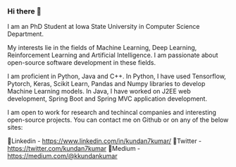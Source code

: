 ### Hi there 👋

<!--
**kundan7kumar/kundan7kumar** is a ✨ _special_ ✨ repository because its `README.md` (this file) appears on your GitHub profile.

Here are some ideas to get you started:

- 🔭 I’m currently working on ...
- 🌱 I’m currently learning ...
- 👯 I’m looking to collaborate on ...
- 🤔 I’m looking for help with ...
- 💬 Ask me about ...
- 📫 How to reach me: ...
- 😄 Pronouns: ...
- ⚡ Fun fact: ...
-->

I am an PhD Student at Iowa State University in Computer Science Department. 

My interests lie in the fields of Machine Learning, Deep Learning, Reinforcement Learning and Artificial Intelligence. I am passionate about open-source software development in these fields.

I am proficient in Python, Java and C++. In Python, I have used Tensorflow, Pytorch, Keras, Scikit Learn, Pandas and Numpy libraries to develop Machine Learning models. In Java, I have worked on J2EE web development, Spring Boot and Spring MVC application development.


I am open to work for research and techincal companies and interesting open-source projects. You can contact me on Github or on any of the below sites:

📝Linkedin - https://www.linkedin.com/in/kundan7kumar/
📝Twitter - https://twitter.com/kundan7kumar
📝Medium - https://medium.com/@kkundankumar
